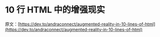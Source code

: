 # 10 行 HTML 中的增强现实

原文：[https://dev.to/andraconnect/augmented-reality-in-10-lines-of-html](https://dev.to/andraconnect/augmented-reality-in-10-lines-of-html)